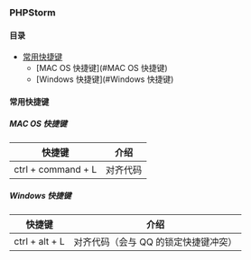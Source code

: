 ### PHPStorm

#### 目录

* [常用快捷键](#常用快捷键)
    * [MAC OS 快捷键](#MAC OS 快捷键)
    * [Windows 快捷键](#Windows 快捷键)

#### 常用快捷键

##### MAC OS 快捷键 
  
快捷键 | 介绍
----|---
ctrl + command + L | 对齐代码

##### Windows 快捷键

快捷键 | 介绍
--- | ---
ctrl + alt + L | 对齐代码（会与 QQ 的锁定快捷键冲突）